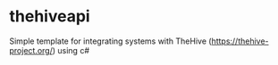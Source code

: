 # thehiveapi
Simple template for integrating systems with TheHive (https://thehive-project.org/) using c#

